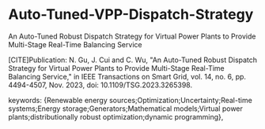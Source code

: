 # Auto-Tuned-VPP-Dispatch-Strategy
An Auto-Tuned Robust Dispatch Strategy for Virtual Power Plants to Provide Multi-Stage Real-Time Balancing Service

[CITE]Publication:
N. Gu, J. Cui and C. Wu, "An Auto-Tuned Robust Dispatch Strategy for Virtual Power Plants to Provide Multi-Stage Real-Time Balancing Service," in IEEE Transactions on Smart Grid, vol. 14, no. 6, pp. 4494-4507, Nov. 2023, doi: 10.1109/TSG.2023.3265398.

keywords: {Renewable energy sources;Optimization;Uncertainty;Real-time systems;Energy storage;Generators;Mathematical models;Virtual power plants;distributionally robust optimization;dynamic programming},

